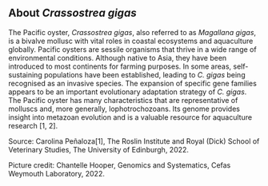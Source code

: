 About *Crassostrea gigas*
-------------------------

The Pacific oyster, *Crassostrea gigas*, also referred to as *Magallana gigas*,
is a bivalve mollusc with vital roles in coastal ecosystems and aquaculture globally.
Pacific oysters are sessile organisms that thrive in a wide range of environmental conditions.
Although native to Asia, they have been introduced to most continents for farming purposes.
In some areas, self-sustaining populations have been established, leading to *C. gigas* being
recognised as an invasive species. The expansion of specific gene families appears to be an important evolutionary adaptation strategy of *C. gigas*. The Pacific oyster has many
characteristics that are representative of molluscs and,
more generally, lophotrochozoans.
Its genome provides insight into metazoan evolution and is a valuable
resource for aquaculture research \[1, 2\].

Source: Carolina Peñaloza[1], The Roslin Institute and Royal (Dick) School of Veterinary Studies, The University of Edinburgh, 2022.

Picture credit: Chantelle Hooper, Genomics and Systematics, Cefas Weymouth Laboratory, 2022.
